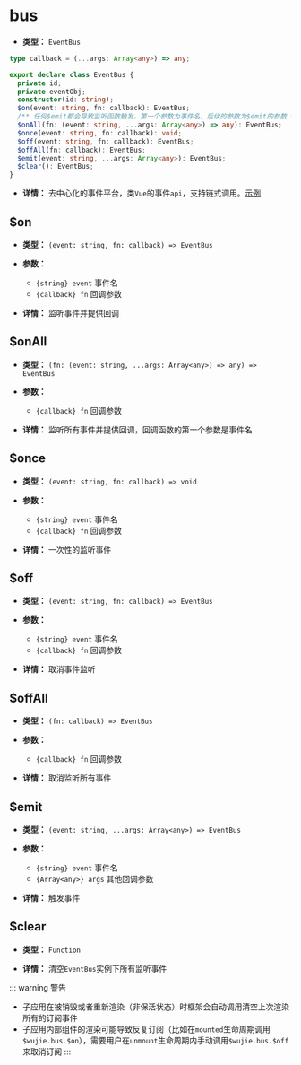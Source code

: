 # bus

- **类型：** `EventBus`

```typescript
type callback = (...args: Array<any>) => any;

export declare class EventBus {
  private id;
  private eventObj;
  constructor(id: string);
  $on(event: string, fn: callback): EventBus;
  /** 任何$emit都会导致监听函数触发，第一个参数为事件名，后续的参数为$emit的参数 */
  $onAll(fn: (event: string, ...args: Array<any>) => any): EventBus;
  $once(event: string, fn: callback): void;
  $off(event: string, fn: callback): EventBus;
  $offAll(fn: callback): EventBus;
  $emit(event: string, ...args: Array<any>): EventBus;
  $clear(): EventBus;
}
```

- **详情：** 去中心化的事件平台，类`Vue`的事件`api`，支持链式调用。[示例](/guide/communication.html#eventbus-通信)

## $on

- **类型：** `(event: string, fn: callback) => EventBus`

- **参数：**

  - `{string} event` 事件名
  - `{callback} fn` 回调参数

- **详情：** 监听事件并提供回调

## $onAll

- **类型：** `(fn: (event: string, ...args: Array<any>) => any) => EventBus`

- **参数：**

  - `{callback} fn` 回调参数

- **详情：** 监听所有事件并提供回调，回调函数的第一个参数是事件名

## $once

- **类型：** `(event: string, fn: callback) => void`

- **参数：**

  - `{string} event` 事件名
  - `{callback} fn` 回调参数

- **详情：** 一次性的监听事件

## $off

- **类型：** `(event: string, fn: callback) => EventBus`

- **参数：**

  - `{string} event` 事件名
  - `{callback} fn` 回调参数

- **详情：** 取消事件监听

## $offAll

- **类型：** `(fn: callback) => EventBus`

- **参数：**

  - `{callback} fn` 回调参数

- **详情：** 取消监听所有事件

## $emit

- **类型：** `(event: string, ...args: Array<any>) => EventBus`

- **参数：**

  - `{string} event` 事件名
  - `{Array<any>} args` 其他回调参数

- **详情：** 触发事件

## $clear

- **类型：** `Function`

- **详情：** 清空`EventBus`实例下所有监听事件

::: warning 警告

- 子应用在被销毁或者重新渲染（非保活状态）时框架会自动调用清空上次渲染所有的订阅事件
- 子应用内部组件的渲染可能导致反复订阅（比如在`mounted`生命周期调用`$wujie.bus.$on`），需要用户在`unmount`生命周期内手动调用`$wujie.bus.$off`来取消订阅
  :::
